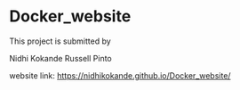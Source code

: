 # Docker_website

This project is submitted by

Nidhi Kokande
Russell Pinto 

website link: https://nidhikokande.github.io/Docker_website/

